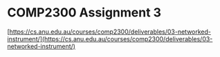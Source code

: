 # COMP2300 Assignment 3

[https://cs.anu.edu.au/courses/comp2300/deliverables/03-networked-instrument/](https://cs.anu.edu.au/courses/comp2300/deliverables/03-networked-instrument/)
